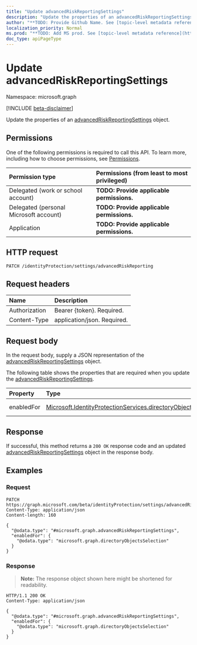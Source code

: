 ```yaml
---
title: "Update advancedRiskReportingSettings"
description: "Update the properties of an advancedRiskReportingSettings object."
author: "**TODO: Provide Github Name. See [topic-level metadata reference](https://msgo.azurewebsites.net/add/document/guidelines/metadata.html#topic-level-metadata)**"
localization_priority: Normal
ms.prod: "**TODO: Add MS prod. See [topic-level metadata reference](https://msgo.azurewebsites.net/add/document/guidelines/metadata.html#topic-level-metadata)**"
doc_type: apiPageType
---
```


# Update advancedRiskReportingSettings
Namespace: microsoft.graph

[!INCLUDE [beta-disclaimer](../../includes/beta-disclaimer.md)]

Update the properties of an [advancedRiskReportingSettings](../resources/advancedriskreportingsettings.md) object.

## Permissions
One of the following permissions is required to call this API. To learn more, including how to choose permissions, see [Permissions](/graph/permissions-reference).

|Permission type|Permissions (from least to most privileged)|
|:---|:---|
|Delegated (work or school account)|**TODO: Provide applicable permissions.**|
|Delegated (personal Microsoft account)|**TODO: Provide applicable permissions.**|
|Application|**TODO: Provide applicable permissions.**|

## HTTP request

<!-- {
  "blockType": "ignored"
}
-->
``` http
PATCH /identityProtection/settings/advancedRiskReporting
```

## Request headers
|Name|Description|
|:---|:---|
|Authorization|Bearer {token}. Required.|
|Content-Type|application/json. Required.|

## Request body
In the request body, supply a JSON representation of the [advancedRiskReportingSettings](../resources/advancedriskreportingsettings.md) object.

The following table shows the properties that are required when you update the [advancedRiskReportingSettings](../resources/advancedriskreportingsettings.md).

|Property|Type|Description|
|:---|:---|:---|
|enabledFor|[Microsoft.IdentityProtectionServices.directoryObjectsSelection](../resources/directoryobjectsselection.md)|**TODO: Add Description**|



## Response

If successful, this method returns a `200 OK` response code and an updated [advancedRiskReportingSettings](../resources/advancedriskreportingsettings.md) object in the response body.

## Examples

### Request
<!-- {
  "blockType": "request",
  "name": "update_advancedriskreportingsettings"
}
-->
``` http
PATCH https://graph.microsoft.com/beta/identityProtection/settings/advancedRiskReporting
Content-Type: application/json
Content-length: 160

{
  "@odata.type": "#microsoft.graph.advancedRiskReportingSettings",
  "enabledFor": {
    "@odata.type": "microsoft.graph.directoryObjectsSelection"
  }
}
```


### Response
>**Note:** The response object shown here might be shortened for readability.
<!-- {
  "blockType": "response",
  "truncated": true
}
-->
``` http
HTTP/1.1 200 OK
Content-Type: application/json

{
  "@odata.type": "#microsoft.graph.advancedRiskReportingSettings",
  "enabledFor": {
    "@odata.type": "microsoft.graph.directoryObjectsSelection"
  }
}
```

